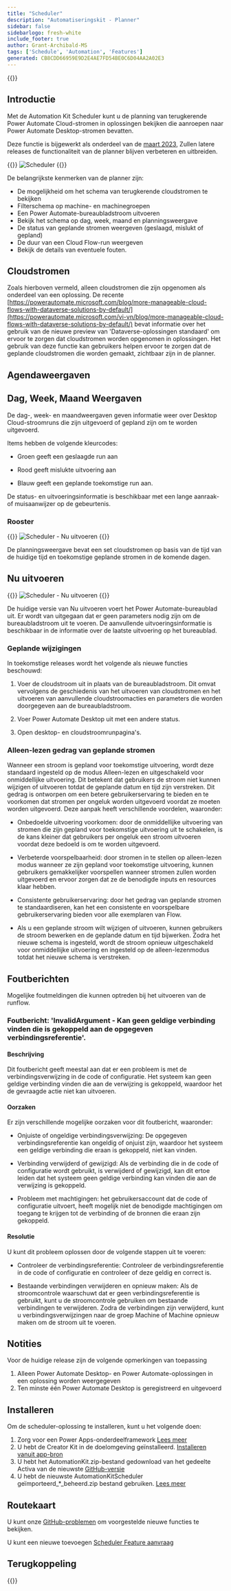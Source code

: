 ```yaml
---
title: "Scheduler"
description: "Automatiseringskit - Planner"
sidebar: false
sidebarlogo: fresh-white
include_footer: true
author: Grant-Archibald-MS
tags: ['Schedule', 'Automation', 'Features']
generated: CB8CDD66959E9D2E4AE7FD54BE0C6D04AA2A02E3
---
```


{{<toc>}}

## Introductie

Met de Automation Kit Scheduler kunt u de planning van terugkerende Power Automate Cloud-stromen in oplossingen bekijken die aanroepen naar Power Automate Desktop-stromen bevatten.

Deze functie is bijgewerkt als onderdeel van de [maart 2023](/nl/releases/march-2023), Zullen latere releases de functionaliteit van de planner blijven verbeteren en uitbreiden.

{{<border>}}
![Scheduler](/images/schedule.png)
{{</border>}}

De belangrijkste kenmerken van de planner zijn:

- De mogelijkheid om het schema van terugkerende cloudstromen te bekijken
- Filterschema op machine- en machinegroepen
- Een Power Automate-bureaubladstroom uitvoeren
- Bekijk het schema op dag, week, maand en planningsweergave
- De status van geplande stromen weergeven (geslaagd, mislukt of gepland)
- De duur van een Cloud Flow-run weergeven
- Bekijk de details van eventuele fouten.

## Cloudstromen

Zoals hierboven vermeld, alleen cloudstromen die zijn opgenomen als onderdeel van een oplossing. De recente [https://powerautomate.microsoft.com/blog/more-manageable-cloud-flows-with-dataverse-solutions-by-default/](https://powerautomate.microsoft.com/vi-vn/blog/more-manageable-cloud-flows-with-dataverse-solutions-by-default/) bevat informatie over het gebruik van de nieuwe preview van 'Dataverse-oplossingen standaard' om ervoor te zorgen dat cloudstromen worden opgenomen in oplossingen. Het gebruik van deze functie kan gebruikers helpen ervoor te zorgen dat de geplande cloudstromen die worden gemaakt, zichtbaar zijn in de planner.

## Agendaweergaven

## Dag, Week, Maand Weergaven

De dag-, week- en maandweergaven geven informatie weer over Desktop Cloud-stroomruns die zijn uitgevoerd of gepland zijn om te worden uitgevoerd.

Items hebben de volgende kleurcodes:

- Groen geeft een geslaagde run aan

- Rood geeft mislukte uitvoering aan

- Blauw geeft een geplande toekomstige run aan.

De status- en uitvoeringsinformatie is beschikbaar met een lange aanraak- of muisaanwijzer op de gebeurtenis.

### Rooster

{{<border>}}
![Scheduler - Nu uitvoeren](/images/scheduler-schedule-view.png)
{{</border>}}

De planningsweergave bevat een set cloudstromen op basis van de tijd van de huidige tijd en toekomstige geplande stromen in de komende dagen.

## Nu uitvoeren

{{<border>}}
![Scheduler - Nu uitvoeren](/images/scheduler-run-now.png)
{{</border>}}

De huidige versie van Nu uitvoeren voert het Power Automate-bureaublad uit. Er wordt van uitgegaan dat er geen parameters nodig zijn om de bureaubladstroom uit te voeren. De aanvullende uitvoeringsinformatie is beschikbaar in de informatie over de laatste uitvoering op het bureaublad.

### Geplande wijzigingen

In toekomstige releases wordt het volgende als nieuwe functies beschouwd:

1. Voer de cloudstroom uit in plaats van de bureaubladstroom. Dit omvat vervolgens de geschiedenis van het uitvoeren van cloudstromen en het uitvoeren van aanvullende cloudstroomacties en parameters die worden doorgegeven aan de bureaubladstroom.

2. Voer Power Automate Desktop uit met een andere status.

3. Open desktop- en cloudstroomrunpagina's.

### Alleen-lezen gedrag van geplande stromen

Wanneer een stroom is gepland voor toekomstige uitvoering, wordt deze standaard ingesteld op de modus Alleen-lezen en uitgeschakeld voor onmiddellijke uitvoering. Dit betekent dat gebruikers de stroom niet kunnen wijzigen of uitvoeren totdat de geplande datum en tijd zijn verstreken. Dit gedrag is ontworpen om een betere gebruikerservaring te bieden en te voorkomen dat stromen per ongeluk worden uitgevoerd voordat ze moeten worden uitgevoerd.
Deze aanpak heeft verschillende voordelen, waaronder:

- Onbedoelde uitvoering voorkomen: door de onmiddellijke uitvoering van stromen die zijn gepland voor toekomstige uitvoering uit te schakelen, is de kans kleiner dat gebruikers per ongeluk een stroom uitvoeren voordat deze bedoeld is om te worden uitgevoerd.

- Verbeterde voorspelbaarheid: door stromen in te stellen op alleen-lezen modus wanneer ze zijn gepland voor toekomstige uitvoering, kunnen gebruikers gemakkelijker voorspellen wanneer stromen zullen worden uitgevoerd en ervoor zorgen dat ze de benodigde inputs en resources klaar hebben.

- Consistente gebruikerservaring: door het gedrag van geplande stromen te standaardiseren, kan het een consistente en voorspelbare gebruikerservaring bieden voor alle exemplaren van Flow.

- Als u een geplande stroom wilt wijzigen of uitvoeren, kunnen gebruikers de stroom bewerken en de geplande datum en tijd bijwerken. Zodra het nieuwe schema is ingesteld, wordt de stroom opnieuw uitgeschakeld voor onmiddellijke uitvoering en ingesteld op de alleen-lezenmodus totdat het nieuwe schema is verstreken.

## Foutberichten

Mogelijke foutmeldingen die kunnen optreden bij het uitvoeren van de runflow.

### Foutbericht: 'InvalidArgument - Kan geen geldige verbinding vinden die is gekoppeld aan de opgegeven verbindingsreferentie'.

#### Beschrijving

Dit foutbericht geeft meestal aan dat er een probleem is met de verbindingsverwijzing in de code of configuratie. Het systeem kan geen geldige verbinding vinden die aan de verwijzing is gekoppeld, waardoor het de gevraagde actie niet kan uitvoeren.

#### Oorzaken

Er zijn verschillende mogelijke oorzaken voor dit foutbericht, waaronder:

- Onjuiste of ongeldige verbindingsverwijzing: De opgegeven verbindingsreferentie kan ongeldig of onjuist zijn, waardoor het systeem een geldige verbinding die eraan is gekoppeld, niet kan vinden.

- Verbinding verwijderd of gewijzigd: Als de verbinding die in de code of configuratie wordt gebruikt, is verwijderd of gewijzigd, kan dit ertoe leiden dat het systeem geen geldige verbinding kan vinden die aan de verwijzing is gekoppeld.

- Probleem met machtigingen: het gebruikersaccount dat de code of configuratie uitvoert, heeft mogelijk niet de benodigde machtigingen om toegang te krijgen tot de verbinding of de bronnen die eraan zijn gekoppeld.

#### Resolutie

U kunt dit probleem oplossen door de volgende stappen uit te voeren:

- Controleer de verbindingsreferentie: Controleer de verbindingsreferentie in de code of configuratie en controleer of deze geldig en correct is.

- Bestaande verbindingen verwijderen en opnieuw maken: Als de stroomcontrole waarschuwt dat er geen verbindingsreferentie is gebruikt, kunt u de stroomcontrole gebruiken om bestaande verbindingen te verwijderen. Zodra de verbindingen zijn verwijderd, kunt u verbindingsverwijzingen naar de groep Machine of Machine opnieuw maken om de stroom uit te voeren.

## Notities

Voor de huidige release zijn de volgende opmerkingen van toepassing

1. Alleen Power Automate Desktop- en Power Automate-oplossingen in een oplossing worden weergegeven
1. Ten minste één Power Automate Desktop is geregistreerd en uitgevoerd

## Installeren

Om de scheduler-oplossing te installeren, kunt u het volgende doen:

1. Zorg voor een Power Apps-onderdeelframework <a href="https://learn.microsoft.com/en-us/power-apps/developer/component-framework/component-framework-for-canvas-apps#enable-the-power-apps-component-framework-feature" target="_blank">Lees meer</a>
1. U hebt de Creator Kit in de doelomgeving geïnstalleerd. <a href="https://appsource.microsoft.com/en-us/product/dynamics-365/microsoftpowercatarch.creatorkit1" target="_blank">Installeren vanuit app-bron</a>
1. U hebt het AutomationKit.zip-bestand gedownload van het gedeelte Activa van de nieuwste <a href="https://github.com/microsoft/powercat-automation-kit/releases" target="_blank">GitHub-versie</a>
1. U hebt de nieuwste AutomationKitScheduler geïmporteerd_*_beheerd.zip bestand gebruiken. <a href='https://learn.microsoft.com/en-us/power-apps/maker/data-platform/import-update-export-solutions' target="_blank">Lees meer</a>

## Routekaart

U kunt onze <a href="https://github.com/microsoft/powercat-automation-kit/issues?q=is%3Aissue+is%3Aopen+label%3Ascheduler" target="_blank">GitHub-problemen</a> om voorgestelde nieuwe functies te bekijken.

U kunt een nieuwe toevoegen <a href="https://github.com/microsoft/powercat-automation-kit/issues/new?assignees=&labels=automation-kit%2Cenhancement%2Cscheduler&template=2-automation-kit-feature.yml&title=%5BAutomation+Kit+-+Feature%5D%3A+FEATURE+TITLE" target="_blank">Scheduler Feature aanvraag</a>

## Terugkoppeling

{{<questions name="/content/nl/features/scheduler.json" completed="Bedankt voor het geven van feedback" showNavigationButtons="false" locale="nl">}}
